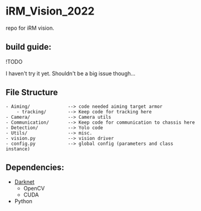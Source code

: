 # iRM_Vision_2022
repo for iRM vision.

## build guide:

!TODO

I haven't try it yet. Shouldn't be a big issue though...

## File Structure

```
- Aiming/              --> code needed aiming target armor
    - tracking/        --> Keep code for tracking here
- Camera/              --> Camera utils
- Communication/       --> Keep code for communication to chassis here
- Detection/           --> Yolo code
- Utils/               --> misc.
- vision.py            --> vision driver
- config.py            --> global config (parameters and class instance)
```

## Dependencies:
- [Darknet](https://github.com/pjreddie/darknet)
  - OpenCV
  - CUDA
- Python 


